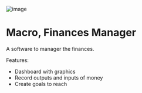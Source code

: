 ![image](https://user-images.githubusercontent.com/116142881/200478695-4681e3d0-010b-4e55-a3ad-0df82d71ae58.png)

# Macro, Finances Manager
A software to manager the finances.

Features:
- Dashboard with graphics
- Record outputs and inputs of money
- Create goals to reach
